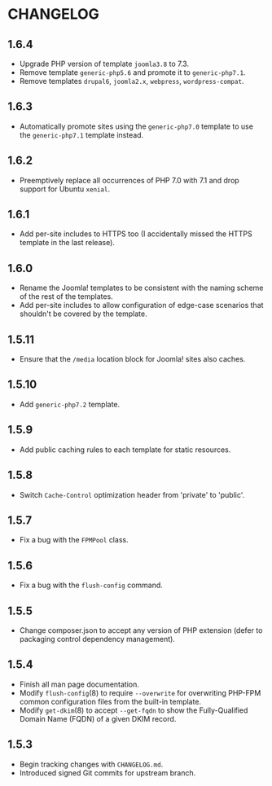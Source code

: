 # CHANGELOG

## 1.6.4

- Upgrade PHP version of template `joomla3.8` to 7.3.
- Remove template `generic-php5.6` and promote it to `generic-php7.1`.
- Remove templates `drupal6`, `joomla2.x`, `webpress`, `wordpress-compat`.

## 1.6.3

- Automatically promote sites using the `generic-php7.0` template to use the
  `generic-php7.1` template instead.

## 1.6.2

- Preemptively replace all occurrences of PHP 7.0 with 7.1 and drop support for
  Ubuntu `xenial`.

## 1.6.1

- Add per-site includes to HTTPS too (I accidentally missed the HTTPS template
  in the last release).

## 1.6.0

- Rename the Joomla! templates to be consistent with the naming scheme of the
  rest of the templates.
- Add per-site includes to allow configuration of edge-case scenarios that
  shouldn't be covered by the template.

## 1.5.11

- Ensure that the `/media` location block for Joomla! sites also caches.

## 1.5.10

- Add `generic-php7.2` template.

## 1.5.9

- Add public caching rules to each template for static resources.

## 1.5.8

- Switch `Cache-Control` optimization header from 'private' to 'public'.

## 1.5.7

- Fix a bug with the `FPMPool` class.

## 1.5.6

- Fix a bug with the `flush-config` command.

## 1.5.5

- Change composer.json to accept any version of PHP extension (defer to
  packaging control dependency management).

## 1.5.4

- Finish all man page documentation.
- Modify `flush-config`(8) to require `--overwrite` for overwriting PHP-FPM
  common configuration files from the built-in template.
- Modify `get-dkim`(8) to accept `--get-fqdn` to show the Fully-Qualified Domain
  Name (FQDN) of a given DKIM record.

## 1.5.3

- Begin tracking changes with `CHANGELOG.md`.
- Introduced signed Git commits for upstream branch.
